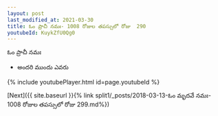 ```yaml
---
layout: post
last_modified_at: 2021-03-30
title: ఓం ప్రాచీ నమః- 1008 రోజుల తపస్సులో రోజు  290
youtubeId: KuykZfU0Qg0
---
```

 
 
 ఓం ప్రాచీ నమః  
 
 -  అందరి ముందు ఎవరు 
 
  
 
  
 
 
 
 
 
 


{% include youtubePlayer.html id=page.youtubeId %}
 
[Next]({{ site.baseurl }}{% link  split1/_posts/2018-03-13-ఓం మృదవే నమః- 1008 రోజుల తపస్సులో రోజు  299.md%})
 
